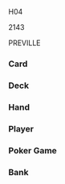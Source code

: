 H04

2143

PREVILLE


### Card



### Deck



### Hand



### Player



### Poker Game



### Bank


